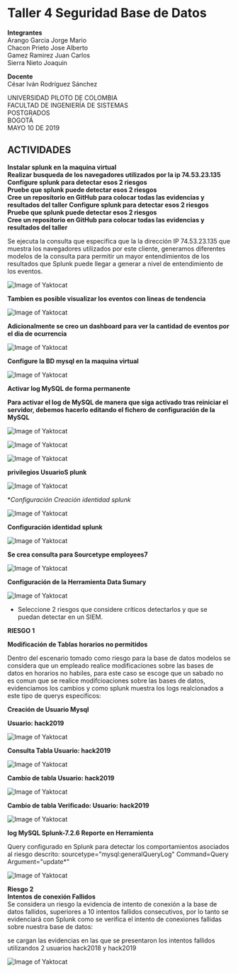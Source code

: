 # Taller 4 Seguridad Base de Datos   


**Integrantes**  
Arango Garcia Jorge Mario   
Chacon Prieto Jose Alberto   
Gamez Ramirez Juan Carlos   
Sierra Nieto Joaquin   
  
**Docente**   
César Iván Rodríguez Sánchez   
  
UNIVERSIDAD PILOTO DE COLOMBIA   
FACULTAD DE INGENIERÍA DE SISTEMAS   
POSTGRADOS   
BOGOTÁ   
MAYO 10 DE 2019  
  
  
## ACTIVIDADES

**Instalar splunk en la maquina virtual**    
**Realizar busqueda de los navegadores utilizados por la ip 74.53.23.135**   
**Configure splunk para detectar esos 2 riesgos**  
**Pruebe que splunk puede detectar esos 2 riesgos**  
**Cree un repositorio en GitHub para colocar todas las evidencias y resultados del taller** 
**Configure splunk para detectar esos 2 riesgos**    
**Pruebe que splunk puede detectar esos 2 riesgos**     
**Cree un repositorio en GitHub para colocar todas las evidencias y resultados del taller**    

  
    
Se ejecuta la consulta que especifica que la la dirección IP 74.53.23.135 que muestra los navegadores utilizados por este cliente, generamos diferentes modelos de la consulta para permitir un mayor entendimientos de los resultados que Splunk puede llegar a generar a nivel de entendimiento de los eventos.  

![Image of Yaktocat](https://github.com/jomaarango/Taller4G1/blob/Borradortaller4/Imagenes/Navegdoresutilizados2.JPG?raw=true)   

**Tambien es posible visualizar los eventos con lineas de tendencia**      

![Image of Yaktocat](https://github.com/jomaarango/Taller4G1/blob/Borradortaller4/Imagenes/busquedanavegadores.JPG) 

**Adicionalmente se creo un dashboard para ver la cantidad de eventos por el dia de ocurrencia**      

![Image of Yaktocat](https://github.com/jomaarango/Taller4G1/blob/Borradortaller4/Imagenes/dashboard.JPG) 

**Configure la BD mysql en la maquina virtual**      
    
![Image of Yaktocat](https://github.com/jomaarango/Taller4G1/blob/Borradortaller4/Imagenes/Confmysql.JPG)

**Activar log MySQL de forma permanente**    

**Para activar el log de MySQL de manera que siga activado tras reiniciar el servidor, debemos hacerlo editando el fichero de configuración de la MySQL**    

![Image of Yaktocat](https://github.com/jomaarango/Taller4G1/blob/Borradortaller4/Imagenes/Impormysql1.JPG)    

![Image of Yaktocat](https://github.com/jomaarango/Taller4G1/blob/Borradortaller4/Imagenes/Impormysql2.JPG)    

![Image of Yaktocat](https://github.com/jomaarango/Taller4G1/blob/Borradortaller4/Imagenes/creacionUsuarioMysql.PNG)    

**privilegios UsuarioS plunk**  

![Image of Yaktocat](https://github.com/jomaarango/Taller4G1/blob/Borradortaller4/Imagenes/privilegiosUsuarioSplunk.PNG)    

**Configuración Creación identidad splunk*  

![Image of Yaktocat](https://github.com/jomaarango/Taller4G1/blob/Borradortaller4/Imagenes/crear%20identidad.PNG)    

**Configuración identidad splunk**   

![Image of Yaktocat](https://github.com/jomaarango/Taller4G1/blob/Borradortaller4/Imagenes/identidadsplunk.PNG)    

**Se crea consulta para Sourcetype employees7**    

![Image of Yaktocat](https://github.com/jomaarango/Taller4G1/blob/Borradortaller4/Imagenes/consultaEventos7.PNG)  

**Configuración de la Herramienta Data Sumary** 

![Image of Yaktocat](https://github.com/jomaarango/Taller4G1/blob/Borradortaller4/Imagenes/DatSumary.PNG)  


* Seleccione 2 riesgos que considere críticos detectarlos y que se puedan detectar en un SIEM.  

**RIESGO 1** 

**Modificación de Tablas horarios no permitidos** 

Dentro del escenario tomado como riesgo para la base de datos modelos se considera que un empleado realice modificaciones sobre las bases de datos en horarios no habiles, para este caso se escoge que un sabado no es comun que se realice modifcioaciones sobre las bases de datos, evidenciamos los cambios y como splunk muestra los logs realcionados a este tipo de querys especificos: 

**Creación de Usuario Mysql**  

**Usuario: hack2019** 

![Image of Yaktocat](https://github.com/jomaarango/Taller4G1/blob/Borradortaller4/Imagenes/1_creacionUsuarioMysql.PNG)  

**Consulta Tabla Usuario: hack2019** 

![Image of Yaktocat](https://github.com/jomaarango/Taller4G1/blob/Borradortaller4/Imagenes/2_ConsultaTabla.PNG)  

**Cambio de tabla Usuario: hack2019** 

![Image of Yaktocat](https://github.com/jomaarango/Taller4G1/blob/Borradortaller4/Imagenes/3_cambiotabla.PNG)  

**Cambio de tabla Verificado: Usuario: hack2019** 

![Image of Yaktocat](https://github.com/jomaarango/Taller4G1/blob/Borradortaller4/Imagenes/4_cambioVerificado.PNG)

**log MySQL Splunk-7.2.6 Reporte en Herramienta**  


Query configurado en Splunk para detectar los comportamientos asociados al riesgo descrito: sourcetype="mysql:generalQueryLog" Command=Query Argument="update*"  


![Image of Yaktocat](https://github.com/jomaarango/Taller4G1/blob/Borradortaller4/Imagenes/5deteccionSplunk.PNG)  


**Riesgo 2**  
**Intentos de conexión Fallidos**  
Se considera un riesgo la evidencia de intento de conexión a la base de datos fallidos, superiores a 10 intentos fallidos consecutivos, por lo tanto se evidenciará con Splunk como se verifica el intento de conexiones fallidas sobre nuestra base de datos:    


se cargan las evidencias en las que se presentaron los intentos fallidos utilizandos 2 usuarios hack2018 y hack2019

![Image of Yaktocat](https://github.com/jomaarango/Taller4G1/blob/Borradortaller4/Imagenes/6_faillogin.PNG)  
